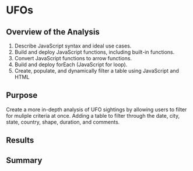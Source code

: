 # UFOs

## Overview of the Analysis
  1.  Describe JavaScript syntax and ideal use cases.
  2.  Build and deploy JavaScript functions, including built-in functions.
  3.  Convert JavaScript functions to arrow functions.
  4.  Build and deploy forEach (JavaScript for loop).
  5.  Create, populate, and dynamically filter a table using JavaScript and HTML

## Purpose

   Create a more in-depth analysis of UFO sightings by allowing users to filter for muliple criteria at once. Adding a table to filter through the date, city, state, country, shape, duration, and comments. 

## Results

## Summary
